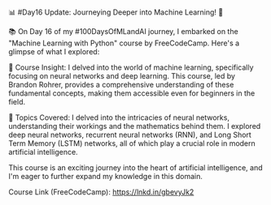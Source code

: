 📊 #Day16 Update: Journeying Deeper into Machine Learning! 🤖

📚 On Day 16 of my #100DaysOfMLandAI journey, I embarked on the "Machine Learning with Python" course by FreeCodeCamp. Here's a glimpse of what I explored:

🔹 Course Insight: I delved into the world of machine learning, specifically focusing on neural networks and deep learning. This course, led by Brandon Rohrer, provides a comprehensive understanding of these fundamental concepts, making them accessible even for beginners in the field.

🔹 Topics Covered: I delved into the intricacies of neural networks, understanding their workings and the mathematics behind them. I explored deep neural networks, recurrent neural networks (RNN), and Long Short Term Memory (LSTM) networks, all of which play a crucial role in modern artificial intelligence.

This course is an exciting journey into the heart of artificial intelligence, and I'm eager to further expand my knowledge in this domain.

Course Link (FreeCodeCamp): https://lnkd.in/gbevyJk2
